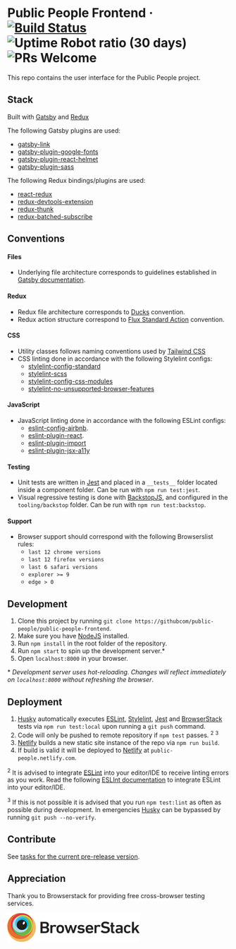 # Public People Frontend &middot; [![Build Status](https://travis-ci.org/public-people/public-people-frontend.svg?branch=master)](https://travis-ci.org/public-people/public-people-frontend) ![Uptime Robot ratio (30 days)](https://img.shields.io/uptimerobot/ratio/m780456713-527b0cb8b85abf879df15c02.svg) ![PRs Welcome](https://img.shields.io/badge/PRs-welcome-brightgreen.svg)

This repo contains the user interface for the Public People project.

## Stack

Built with [Gatsby](https://www.gatsbyjs.org/) and [Redux](https://redux.js.org/)

The following Gatsby plugins are used:
- [gatsby-link](https://www.npmjs.com/package/gatsby-link)
- [gatsby-plugin-google-fonts](https://www.npmjs.com/package/gatsby-plugin-google-fonts)
- [gatsby-plugin-react-helmet](https://www.npmjs.com/package/gatsby-plugin-react-helmet)
- [gatsby-plugin-sass](https://www.npmjs.com/package/gatsby-plugin-sass)

The following Redux bindings/plugins are used:
- [react-redux](https://www.npmjs.com/package/react-redux)
- [redux-devtools-extension](https://www.npmjs.com/package/redux-devtools-extension)
- [redux-thunk](https://www.npmjs.com/package/redux-thunk)
- [redux-batched-subscribe](redux-batched-subscribe)

## Conventions

#### Files
- Underlying file architecture corresponds to guidelines established in [Gatsby documentation](https://www.gatsbyjs.org/docs/).

#### Redux
- Redux file architecture corresponds to [Ducks](https://github.com/erikras/ducks-modular-redux) convention.
- Redux action structure correspond to [Flux Standard Action](https://github.com/redux-utilities/flux-standard-action) convention.

#### CSS
- Utility classes follows naming conventions used by [Tailwind CSS](http://tailwindcss.com/)
- CSS linting done in accordance with the following Stylelint configs:
  - [stylelint-config-standard](stylelint-config-standard)
  - [stylelint-scss](https://www.npmjs.com/package/stylelint-scss)
  - [stylelint-config-css-modules](https://www.npmjs.com/package/stylelint-config-css-modules)
  - [stylelint-no-unsupported-browser-features](https://www.npmjs.com/package/stylelint-no-unsupported-browser-features)

#### JavaScript
- JavaScript linting done in accordance with the following ESLint configs:
  - [eslint-config-airbnb](https://www.npmjs.com/package/eslint-config-airbnb).
  - [eslint-plugin-react](https://www.npmjs.com/package/eslint-plugin-react).
  - [eslint-plugin-import](https://www.npmjs.com/package/eslint-plugin-import)
  - [eslint-plugin-jsx-a11y](https://www.npmjs.com/package/eslint-plugin-jsx-a11y)

#### Testing
- Unit tests are written in [Jest](https://facebook.github.io/jest/) and placed in a `__tests__` folder located inside a component folder. Can be run with `npm run test:jest`.
- Visual regressive testing is done with [BackstopJS](https://github.com/garris/BackstopJS), and configured in the `tooling/backstop` folder. Can be run with `npm run test:backstop`.

#### Support
- Browser support should correspond with the following Browserslist rules:
  - `last 12 chrome versions`
  - `last 12 firefox versions`
  - `last 6 safari versions`
  - `explorer >= 9`
  - `edge > 0`

## Development

1. Clone this project by running `git clone https://githubcom/public-people/public-people-frontend`.
2. Make sure you have [NodeJS](https://nodejs.org/en/) installed.
3. Run `npm install` in the root folder of the repository.
4. Run `npm start` to spin up the development server.*
5. Open `localhost:8000` in your browser.

\* _Development server uses hot-reloading. Changes will reflect immediately on `localhost:8000` without refreshing the browser_.

## Deployment

1. [Husky](https://www.npmjs.com/package/husky) automatically executes [ESLint](https://eslint.org/), [Stylelint](https://stylelint.io/), [Jest](https://facebook.github.io/jest/) and [BrowserStack](https://github.com/garris/BackstopJS) tests via `npm run test:local` upon running a `git push` command.
2. Code will only be pushed to remote repository if `npm test` passes. <sup>2</sup> <sup>3</sup>
3. [Netlify](https://www.netlify.com/) builds a new static site instance of the repo via `npm run build`.
4. If build is valid it will be deployed to [Netlify](https://www.netlify.com/) at `public-people.netlify.com`.

<sup>2</sup> It is advised to integrate [ESLint](https://eslint.org/) into your editor/IDE to receive linting errors as you work. Read the following [ESLInt documentation](https://eslint.org/docs/user-guide/integrations#editors) to integrate ESLint into your editor/IDE. 

<sup>3</sup> If this is not possible it is advised that you run `npm test:lint` as often as possible during development. In emergencies [Husky](https://www.npmjs.com/package/husky) can be bypassed by running `git push --no-verify`.

## Contribute
See [tasks for the current pre-release version](https://github.com/public-people/public-people-frontend/releases/).

## Appreciation

Thank you to Browserstack for providing free cross-browser testing services.

[![](tooling/documentation/browserstack.png)](https://www.browserstack.com)

